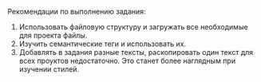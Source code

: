 Рекомендации по выполнению задания:
1. Использовать файловую структуру и загружать все необходимые для проекта файлы.
2. Изучить семантические теги и использовать их.
3. Добавлять в задания разные тексты, раскопировать один текст для всех проуктов недостаточно. Это станет более наглядным при изучении стилей.
